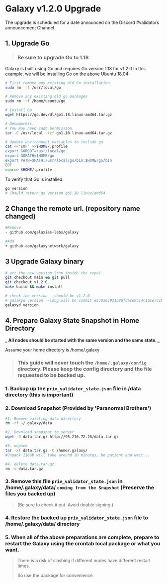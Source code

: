 # Galaxy v1.2.0 Upgrade

The upgrade is scheduled for a date announced on the Discord #validators announcement Channel.

## 1. Upgrade Go

> ### Be sure to upgrade Go to 1.18

Galaxy is built using Go and requires Go version 1.18 for v1.2.0 In this example, we will be installing Go on the above Ubuntu 18.04:

```sh
# First remove any existing old Go installation
sudo rm -rf /usr/local/go

# Remove any existing old go packages
sudo rm -rf /home/ubuntu/go

# Install Go
wget https://go.dev/dl/go1.18.linux-amd64.tar.gz

# Decompress.
# You may need sudo permission.
tar -C /usr/local -xzf go1.18.linux-amd64.tar.gz

# Update environment variables to include go
cat <<'EOF' >>$HOME/.profile
export GOROOT=/usr/local/go
export GOPATH=$HOME/go
export PATH=$PATH:/usr/local/go/bin:$HOME/go/bin
EOF
source $HOME/.profile
```

To verify that Go is installed:

```sh
go version
# Should return go version go1.18 linux/amd64
```

## 2 Change the remote url. (repository name changed)

```sh
#Remove
- github.com/galaxies-labs/galaxy

#Add
+ github.com/galaxynetwork/galaxy
```

## 3 Upgrade Galaxy binary

```bash
# get the new version (run inside the repo)
git checkout main && git pull
git checkout v1.2.0
make build && make install

# check the version - should be v1.2.0
# galaxyd version --long will be commit e5c03e5931580fdacd9c14c1ace7c1bb2869489b
galaxyd version
```

## 4. Prepare Galaxy State Snapshot in Home Directory

**_ All nodes should be started with the same version and the same state. _**

Assume your home directory is /home/.galaxy

> ### This guide will never touch the `/home/.galaxy/config` directory. Please keep the config directory and the file requested to be backed up.

### 1. Backup up the `priv_validator_state.json` file in <home>/data directory (this is important)

### 2. Download Snapshot (Provided by 'Paranormal Brothers')

```bash
#1. Remove existing data directory
rm -rf ~/.galaxy/data

#2. Download snapshot to server
wget -O data.tar.gz http://95.216.72.28/data.tar.gz

#3. unpack
tar -xf data.tar.gz -C /home/.galaxy/
#Unpack 118Gb will take around 10 minutes, be patient and wait...

#4. delete data.tar.gz
rm -v data.tar.gz
```

### 3. Remove this file `priv_validator_state.json` in /home/.galaxy/data/ `coming from the Snapshot` (Preserve the files you backed up)

> (Be sure to check it out. Avoid double signing.)

### 4. Restore the backed up `priv_validator_state.json` file to /home/.galaxy/data/ directory

### 5. When all of the above preparations are complete, prepare to restart the Galaxy using the crontab local package or what you want.

> There is a risk of slashing if different nodes have different restart times.
>
> So use the package for convenience.
